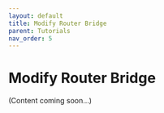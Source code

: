 ```yaml
---
layout: default
title: Modify Router Bridge
parent: Tutorials
nav_order: 5
---
```


# Modify Router Bridge

(Content coming soon...)
